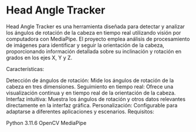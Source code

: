 # Head Angle Tracker
Head Angle Tracker es una herramienta diseñada para detectar y analizar los ángulos de rotación de la cabeza en tiempo real utilizando visión por computadora con MediaPipe. El proyecto emplea análisis de procesamiento de imágenes para identificar y seguir la orientación de la cabeza, proporcionando información detallada sobre su inclinación y rotación en grados en los ejes X, Y y Z.

Características:

Detección de ángulos de rotación: Mide los ángulos de rotación de la cabeza en tres dimensiones.
Seguimiento en tiempo real: Ofrece una visualización continua y en tiempo real de la orientación de la cabeza.
Interfaz intuitiva: Muestra los ángulos de rotación y otros datos relevantes directamente en la interfaz gráfica.
Personalización: Configurable para adaptarse a diferentes aplicaciones y escenarios.
Requisitos:

Python 3.11.6
OpenCV
MediaPipe
